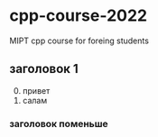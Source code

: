 # cpp-course-2022
MIPT cpp course for foreing students
## заголовок 1
0. привет
1. салам
### заголовок поменьше
